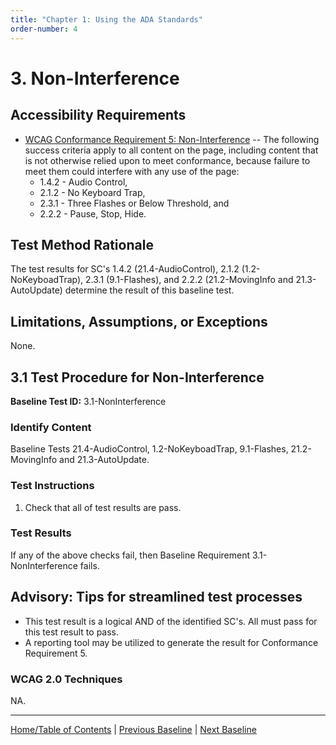 ```yaml
---
title: "Chapter 1: Using the ADA Standards"
order-number: 4
---
```

# 3. Non-Interference

Accessibility Requirements
--------------------------
-   [WCAG Conformance Requirement 5: Non-Interference](https://www.w3.org/TR/WCAG20/#cc5) -- The following success criteria apply to all content on the page, including content that is not otherwise relied upon to meet conformance, because failure to meet them could interfere with any use of the page:
    -   1.4.2 - Audio Control,
    -   2.1.2 - No Keyboard Trap,
    -   2.3.1 - Three Flashes or Below Threshold, and
    -   2.2.2 - Pause, Stop, Hide.

Test Method Rationale
---------------------
The test results for SC's 1.4.2 (21.4-AudioControl), 2.1.2 (1.2-NoKeyboadTrap), 2.3.1 (9.1-Flashes), and 2.2.2 (21.2-MovingInfo and 21.3-AutoUpdate) determine the result of this baseline test.

Limitations, Assumptions, or Exceptions
---------------------------------------
None.

3.1 Test Procedure for Non-Interference
-------------------------------------------------
**Baseline Test ID:** 3.1-NonInterference
### Identify Content
<p id="1IC">Baseline Tests 21.4-AudioControl, 1.2-NoKeyboadTrap, 9.1-Flashes, 21.2-MovingInfo and 21.3-AutoUpdate.</p>

### Test Instructions
<ol id="1TI">
    <li id="1TI-1">Check that all of test results are pass.</li>
</ol>

### Test Results
<p id="1TR">If any of the above checks fail, then Baseline Requirement 3.1-NonInterference fails.</p>

Advisory: Tips for streamlined test processes
---------------------------------------------
-   This test result is a logical AND of the identified SC's. All must pass for this test result to pass.
-   A reporting tool may be utilized to generate the result for Conformance Requirement 5.

### WCAG 2.0 Techniques
NA.

----------------------------------------
[Home/Table of Contents](index.md) | [Previous Baseline](02FocusVisible.md) | [Next Baseline](04RepetitiveContent.md)
